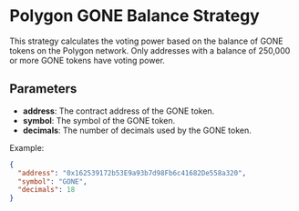 # Polygon GONE Balance Strategy

This strategy calculates the voting power based on the balance of GONE tokens on the Polygon network. Only addresses with a balance of 250,000 or more GONE tokens have voting power.

## Parameters

- **address**: The contract address of the GONE token.
- **symbol**: The symbol of the GONE token.
- **decimals**: The number of decimals used by the GONE token.

Example:
```json
{
  "address": "0x162539172b53E9a93b7d98Fb6c41682De558a320",
  "symbol": "GONE",
  "decimals": 18
}
